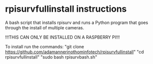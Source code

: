 # rpisurvfullinstall instructions
A bash script that installs rpisurv and runs a Python program that goes through the install of multiple cameras.

!!!THIS CAN ONLY BE INSTALLED ON A RASPBERRY PI!!!

To install run the commands: 
"git clone https://github.com/adamannerinothominfotech/rpisurvfullinstall"
"cd rpisurvfullinstall"
"sudo bash rpisurvbash.sh"
